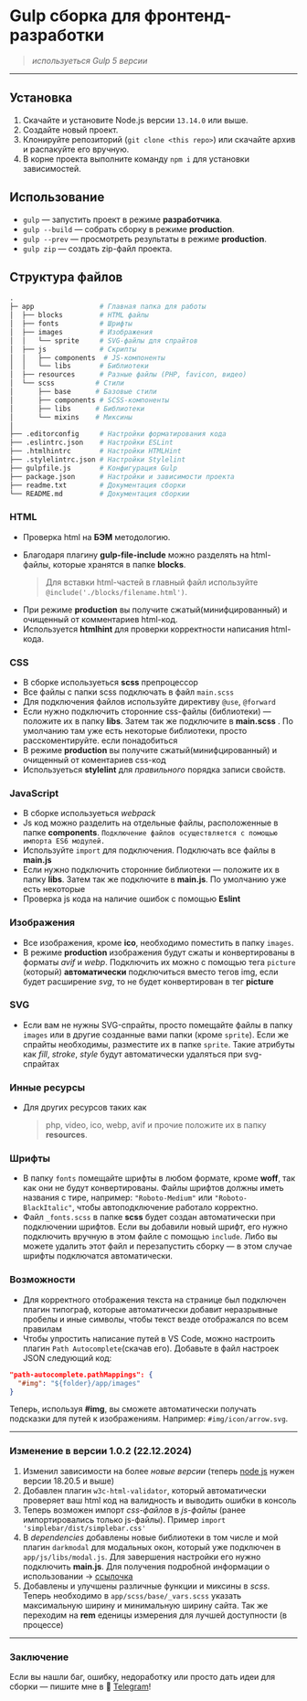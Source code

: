 #  Gulp сборка для фронтенд-разработки 

> _используеться  Gulp 5  версии_

---

## Установка 
1. Скачайте и установите Node.js версии `13.14.0` или выше.
2. Создайте новый проект.
3. Клонируйте репозиторий (`git clone <this repo>`) или скачайте архив и распакуйте его вручную.
4. В корне проекта выполните команду `npm i` для установки зависимостей.




## Использование

- `gulp` — запустить проект в режиме **разработчика**.
- `gulp --build` — собрать сборку в режиме **production**.
- `gulp --prev` — просмотреть результаты в режиме **production**.
- `gulp zip` — создать zip-файл проекта.


## Структура файлов
```py
.
├─ app                # Главная папка для работы
│  ├── blocks         # HTML файлы
│  ├── fonts          # Шрифты
│  ├── images         # Изображения
│  │   └── sprite     # SVG-файлы для спрайтов
│  ├── js             # Скрипты
│  │   ├── components  # JS-компоненты
│  │   └── libs       # Библиотеки
│  ├── resources      # Разные файлы (PHP, favicon, видео)
│  └── scss          # Стили
│      ├── base      # Базовые стили
│      ├── components # SCSS-компоненты
│      ├── libs      # Библиотеки
│      └── mixins    # Миксины
│
├── .editorconfig     # Настройки форматирования кода
├── .eslintrc.json    # Настройки ESLint
├── .htmlhintrc       # Настройки HTMLHint
├── .stylelintrc.json # Настройки Stylelint
├── gulpfile.js       # Конфигурация Gulp
├── package.json      # Настройки и зависимости проекта
├── readme.txt        # Документация сборки
└── README.md         # Документация сборкии
```

### HTML
* Проверка html на **БЭМ** методологию. 
- Благодаря плагину **gulp-file-include** можно разделять на html-файлы, которые хранятся в папке **blocks**.

	> Для вставки html-частей в главный файл используйте `@include('./blocks/filename.html')`.

* При режиме **production** вы получите сжатый(минифцированный) и очищенный от комментариев html-код.
* Используется **htmlhint** для проверки корректности написания html-кода.


### CSS
* В сборке используеться **scss** препроцессор
* Все файлы с папки scss подключать в файл `main.scss`
* Для подключения файлов используйте директиву `@use`, `@forward`
* Если нужно подключить сторонние css-файлы (библиотеки) — положите их в папку **libs**. Затем так же подключите в **main.scss** . По умолчанию там уже есть некоторые библиотеки, просто расскоментируйте. если понадобиться
* В режиме **production** вы получите сжатый(минифцированный) и очищенный от коментариев css-код
* Используеться **stylelint** для _правильного_ порядка записи свойств.


### JavaScript
* В сборке используеться _webpack_
* Js код можно разделить на отдельные файлы, расположенные в папке **components**. `Подключение файлов осуществляется с помощью импорта ES6 модулей.`
* Используйте `import` для подключения. Подключать все файлы в **main.js**
* Если нужно подключить сторонние библиотеки — положите их в папку **libs**. Затем так же подключите в **main.js**. По умолчанию уже есть некоторые
* Проверка js кода на наличие ошибок с помощью **Eslint**


### Изображения
* Все изображения, кроме **ico**, необходимо поместить в папку `images`.
* В режиме **production**  изображения будут сжаты и конвертированы в форматы _avif_ и _webp_. Подключить их можно с помощью тега `picture` (который) **автоматически** подключиться вместо тегов img, если будет расширение _svg_, то не будет конвертирован в тег **picture**


### SVG
* Если вам не нужны SVG-спрайты, просто помещайте файлы в папку `images` или в другие созданные вами папки (кроме `sprite`). Если же спрайты необходимы, разместите их в папке `sprite`. Такие атрибуты как _fill_, _stroke_, _style_ будут автоматически удаляться при svg-спрайтах


### Инные ресурсы
* Для других ресурсов таких как 
	> php, video, ico, webp, avif и прочие положите их в папку **resources**.


### Шрифты
* В папку `fonts` помещайте шрифты в любом формате, кроме **woff**, так как они не будут конвертированы. Файлы шрифтов должны иметь названия с тире, например: `"Roboto-Medium"` или `"Roboto-BlackItalic"`, чтобы автоподключение работало корректно.
* Файл `_fonts.scss` в папке **scss** будет создан автоматически при подключении шрифтов. Если вы добавили новый шрифт, его нужно подключить вручную в этом файле с помощью `include`. Либо вы можете удалить этот файл и перезапустить сборку — в этом случае шрифты подключатся автоматически.

### Возможности
* Для корректного отображения текста на странице был подключен плагин типограф, которые автоматически добавит неразрывные пробелы и иные символы, чтобы текст везде отображался по всем правилам 
* Чтобы упростить написание путей в VS Code, можно настроить плагин `Path Autocomplete`(скачав его). Добавьте в файл настроек JSON следующий код:
```json
"path-autocomplete.pathMappings": {
  "#img": "${folder}/app/images"
}
``` 
Теперь, используя **#img**, вы сможете 		автоматически получать подсказки для путей к изображениям. Например: `#img/icon/arrow.svg`.

---
### Изменение в версии 1.0.2 (22.12.2024)

1. Изменил зависимости на более _новые версии_ (теперь [node js](https://nodejs.org/en/) нужен версии 18.20.5 и выше)
2. Добавлен плагин `w3c-html-validator`, который автоматически проверяет ваш html код на валидность и выводить ошибки в консоль
3. Теперь возможен импорт _css-файлов_ в _js-файлы_ (ранее импортировались только js-файлы). Пример `import 'simplebar/dist/simplebar.css'`
4. В _dependencies_ добавлены новые библиотеки в том числе и мой плагин `darkmodal` для модальных окон, который уже подключен в `app/js/libs/modal.js`. Для завершения настройки его нужно подключить **main.js**. Для получения подробной информации о использовании → [ссылочка](https://www.npmjs.com/package/darkmodal) 
5. Добавлены и улучшены различные функции и миксины в _scss_. Теперь необходимо в `app/scss/base/_vars.scss` указать максимальную ширину и минимальную ширину сайта. Так же переходим на **rem** еденицы измерения для лучшей доступности (в процессе) 

---

### Заключение
Если вы нашли баг, ошибку, недоработку или просто дать идеи для сборки — пишите мне в 💬 [Telegram](https://t.me/kotcananacom)!
